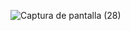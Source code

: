 
![Captura de pantalla (28)](https://github.com/FrostLord98/Hack_python-1/assets/110127391/bedc5363-00eb-4939-8ea1-a91ad326673b)
